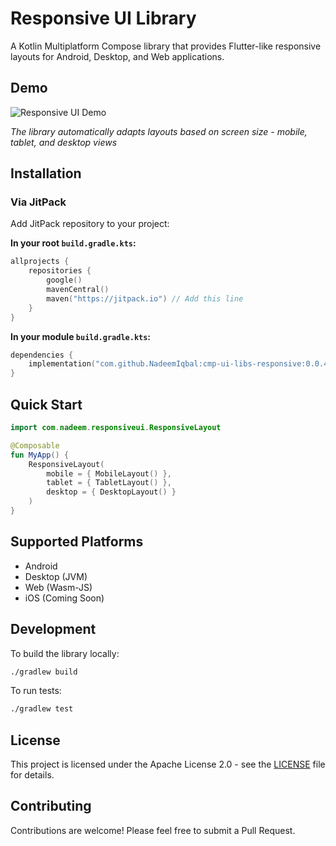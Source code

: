 # Responsive UI Library

A Kotlin Multiplatform Compose library that provides Flutter-like responsive layouts for Android, Desktop, and Web applications.

## Demo

![Responsive UI Demo](example.gif)

*The library automatically adapts layouts based on screen size - mobile, tablet, and desktop views*

## Installation

### Via JitPack

Add JitPack repository to your project:

**In your root `build.gradle.kts`:**
```kotlin
allprojects {
    repositories {
        google()
        mavenCentral()
        maven("https://jitpack.io") // Add this line
    }
}
```

**In your module `build.gradle.kts`:**
```kotlin
dependencies {
    implementation("com.github.NadeemIqbal:cmp-ui-libs-responsive:0.0.4")
}
```

## Quick Start

```kotlin
import com.nadeem.responsiveui.ResponsiveLayout

@Composable
fun MyApp() {
    ResponsiveLayout(
        mobile = { MobileLayout() },
        tablet = { TabletLayout() },
        desktop = { DesktopLayout() }
    )
}
```

## Supported Platforms

- Android
- Desktop (JVM)
- Web (Wasm-JS)
- iOS (Coming Soon)

## Development

To build the library locally:
```bash
./gradlew build
```

To run tests:
```bash
./gradlew test
```

## License

This project is licensed under the Apache License 2.0 - see the [LICENSE](LICENSE) file for details.

## Contributing

Contributions are welcome! Please feel free to submit a Pull Request.
